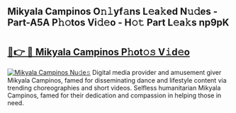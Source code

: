 ## Mikyala Campinos O𝚗𝚕yf𝚊ns L𝚎a𝚔ed N𝚞𝚍es - Part-A5A P𝚑𝚘tos Vi𝚍𝚎o - H𝚘𝚝 Part L𝚎a𝚔s np9pK

# <h2><a href="http://kf05vz.oniu.top/?m=Mikyala+Campinos">🔗👉 🔴 Mikyala Campinos P𝚑ot𝚘𝚜 V𝚒d𝚎o</a></h2>

[![Mikyala Campinos Nu𝚍e𝚜](https://i.imgur.com/0qMVB7G.gif)](http://kf05vz.oniu.top/?m=Mikyala+Campinos)
Digital media provider and amusement giver Mikyala Campinos, famed for disseminating dance and lifestyle content via trending choreographies and short videos. Selfless humanitarian Mikyala Campinos, famed for their dedication and compassion in helping those in need.  
